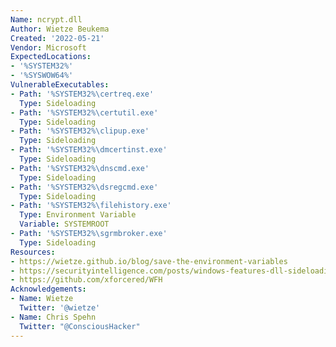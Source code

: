 ```yaml
---
Name: ncrypt.dll
Author: Wietze Beukema
Created: '2022-05-21'
Vendor: Microsoft
ExpectedLocations:
- '%SYSTEM32%'
- '%SYSWOW64%'
VulnerableExecutables:
- Path: '%SYSTEM32%\certreq.exe'
  Type: Sideloading
- Path: '%SYSTEM32%\certutil.exe'
  Type: Sideloading
- Path: '%SYSTEM32%\clipup.exe'
  Type: Sideloading
- Path: '%SYSTEM32%\dmcertinst.exe'
  Type: Sideloading
- Path: '%SYSTEM32%\dnscmd.exe'
  Type: Sideloading
- Path: '%SYSTEM32%\dsregcmd.exe'
  Type: Sideloading
- Path: '%SYSTEM32%\filehistory.exe'
  Type: Environment Variable
  Variable: SYSTEMROOT
- Path: '%SYSTEM32%\sgrmbroker.exe'
  Type: Sideloading
Resources:
- https://wietze.github.io/blog/save-the-environment-variables
- https://securityintelligence.com/posts/windows-features-dll-sideloading/
- https://github.com/xforcered/WFH
Acknowledgements:
- Name: Wietze
  Twitter: '@wietze'
- Name: Chris Spehn
  Twitter: "@ConsciousHacker"
---
```


